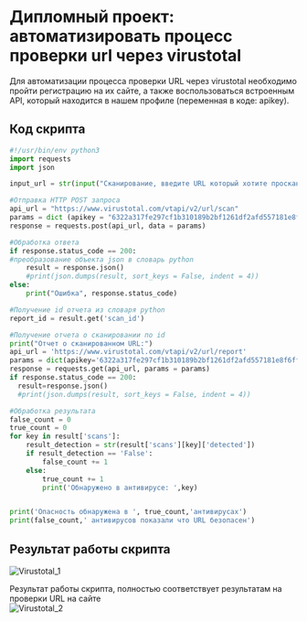 # Дипломный проект: автоматизировать процесс проверки url через virustotal  

Для автоматизации процесса проверки URL через virustotal необходимо пройти регистрацию на их сайте, а также воспользоваться встроенным API, который находится в нашем профиле (переменная в  коде: apikey).


## Код скрипта  

```python
#!/usr/bin/env python3
import requests
import json

input_url = str(input("Сканирование, введите URL который хотите просканировать \n"))

#Отправка HTTP POST запроса
api_url = "https://www.virustotal.com/vtapi/v2/url/scan"
params = dict (apikey = "6322a317fe297cf1b310189b2bf1261df2afd557181e8f6ffa66963f75b72bb2", url = input_url)
response = requests.post(api_url, data = params)

#Обработка ответа
if response.status_code == 200:
#преобразование объекта json в словарь python
    result = response.json()
    #print(json.dumps(result, sort_keys = False, indent = 4))
else:
    print("Ошибка", response.status_code)

#Получение id отчета из словаря python
report_id = result.get('scan_id')

#Получение отчета о сканировании по id
print("Отчет о сканированном URL:")
api_url = 'https://www.virustotal.com/vtapi/v2/url/report'
params = dict(apikey='6322a317fe297cf1b310189b2bf1261df2afd557181e8f6ffa66963f75b72bb2', resource = report_id)
response = requests.get(api_url, params = params)
if response.status_code == 200:
  result=response.json()
  #print(json.dumps(result, sort_keys = False, indent = 4))

#Обработка результата
false_count = 0
true_count = 0
for key in result['scans']:
    result_detection = str(result['scans'][key]['detected'])
    if result_detection == 'False':
        false_count += 1
    else:
        true_count += 1
        print('Обнаружено в антивирусе: ',key)


print('Опасность обнаружена в ', true_count,'антивирусах')
print(false_count,' антивирусов показали что URL безопасен')
```

## Результат работы скрипта  
![Virustotal_1]()

Результат работы скрипта, полностью соответствует результатам на проверки URL на сайте  
![Virustotal_2]()  